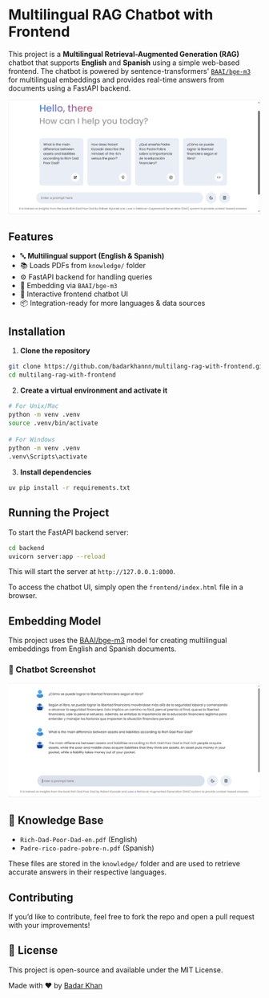 # Multilingual RAG Chatbot with Frontend

This project is a **Multilingual Retrieval-Augmented Generation (RAG)** chatbot that supports **English** and **Spanish** using a simple web-based frontend. The chatbot is powered by sentence-transformers' [`BAAI/bge-m3`](https://huggingface.co/BAAI/bge-m3) for multilingual embeddings and provides real-time answers from documents using a FastAPI backend.

![1748187254928](image/README/1748187254928.png)

## Features

- 🔤 **Multilingual support (English & Spanish)**
- 📚 Loads PDFs from `knowledge/` folder
- ⚙️ FastAPI backend for handling queries
- 🧠 Embedding via `BAAI/bge-m3`
- 💬 Interactive frontend chatbot UI
- 📦 Integration-ready for more languages & data sources

## Installation

1. **Clone the repository**

```bash
git clone https://github.com/badarkhannn/multilang-rag-with-frontend.git
cd multilang-rag-with-frontend
```

2. **Create a virtual environment and activate it**

```bash
# For Unix/Mac
python -m venv .venv
source .venv/bin/activate

# For Windows
python -m venv .venv
.venv\Scripts\activate
```

3. **Install dependencies**

```bash
uv pip install -r requirements.txt
```

## Running the Project

To start the FastAPI backend server:

```bash
cd backend
uvicorn server:app --reload
```

This will start the server at `http://127.0.0.1:8000`.

To access the chatbot UI, simply open the `frontend/index.html` file in a browser.

## Embedding Model

This project uses the [BAAI/bge-m3](https://huggingface.co/BAAI/bge-m3) model for creating multilingual embeddings from English and Spanish documents.

### 🔎 Chatbot Screenshot

![1748368785490](image/README/1748368785490.png)

## 🧠 Knowledge Base

- `Rich-Dad-Poor-Dad-en.pdf` (English)
- `Padre-rico-padre-pobre-n.pdf` (Spanish)

These files are stored in the `knowledge/` folder and are used to retrieve accurate answers in their respective languages.

## Contributing

If you’d like to contribute, feel free to fork the repo and open a pull request with your improvements!

## 📄 License

This project is open-source and available under the MIT License.

Made with ❤️ by [Badar Khan](https://www.linkedin.com/in/badarkhannn/)
